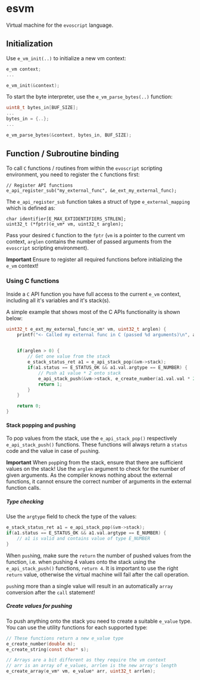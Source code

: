 # esvm
Virtual machine for the `evoscript` language.

## Initialization
Use `e_vm_init(..)` to initialize a new vm context:

```c
e_vm context;
...

e_vm_init(&context);
```

To start the byte interpreter, use the `e_vm_parse_bytes(..)` function:

```c
uint8_t bytes_in[BUF_SIZE];
...
bytes_in = {..};
...

e_vm_parse_bytes(&context, bytes_in, BUF_SIZE);
```

## Function / Subroutine binding
To call `C` functions / routines from within the `evoscript` scripting environment, 
you need to register the `C` functions first:

```
// Register API functions
e_api_register_sub("my_external_func", &e_ext_my_external_func);
```

The `e_api_register_sub` function takes a struct of type `e_external_mapping` which is defined as:

```
char identifier[E_MAX_EXTIDENTIFIERS_STRLEN];
uint32_t (*fptr)(e_vm* vm, uint32_t arglen);
```

Pass your desired `C` function to the `fptr` (`vm` is a pointer to the current vm context, `arglen` contains the number
of passed arguments from the `evoscript` scripting environment).

**Important** Ensure to register all required functions before initializing the `e_vm` context!

### Using C functions
Inside a `C` API function you have full access to the current `e_vm` context, including all it's variables and it's stack(s).

A simple example that shows most of the C APIs functionality is shown below:
```c
uint32_t e_ext_my_external_func(e_vm* vm, uint32_t arglen) {
    printf("<- Called my external func in C (passed %d arguments)\n", arglen);

    
    if(arglen > 0) {
        // Get one value from the stack
        e_stack_status_ret a1 = e_api_stack_pop(&vm->stack);
        if(a1.status == E_STATUS_OK && a1.val.argtype == E_NUMBER) {
            // Push a1 value * 2 onto stack
            e_api_stack_push(&vm->stack, e_create_number(a1.val.val * 2));
            return 1;
        }
    }

    return 0;
}
```

#### Stack popping and pushing
To pop values from the stack, use the `e_api_stack_pop()` respectively `e_api_stack_push()` functions.
These functions will always return a `status` code and the value in case of `push`ing.

**Important** When `pop`ping from the stack, ensure that there are sufficient values on the stack! Use the `arglen` argument to check for the number of given arguments. As the compiler knows nothing about the external functions, it cannot ensure the correct number of arguments in the external function calls.

##### Type checking
Use the `argtype` field to check the type of the values:
```c
e_stack_status_ret a1 = e_api_stack_pop(&vm->stack);
if(a1.status == E_STATUS_OK && a1.val.argtype == E_NUMBER) {
    // a1 is valid and contains value of type E_NUMBER
}
```

When `push`ing, make sure the `return` the number of pushed values from the function, i.e. when pushing 4 values onto the stack using the `e_api_stack_push()` functions,
`return 4`. It is important to use the right `return` value, otherwise the virtual machine will fail after the call operation.

`push`ing more than a single value will result in an automatically `array` conversion after the `call` statement!

##### Create values for pushing
To push anything onto the stack you need to create a suitable `e_value` type. You can use the utility functions for each supported type:

```c
// These functions return a new e_value type
e_create_number(double n);
e_create_string(const char* s);

// Arrays are a bit different as they require the vm context
// arr is an array of e_values, arrlen is the new array's length
e_create_array(e_vm* vm, e_value* arr, uint32_t arrlen);
```